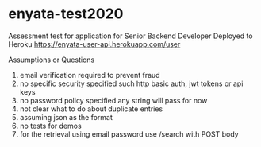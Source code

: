 # enyata-test2020
Assessment test for application for Senior Backend Developer
Deployed to Heroku https://enyata-user-api.herokuapp.com/user

Assumptions or Questions
1. email verification required to prevent fraud
2. no specific security specified such  http basic auth, jwt tokens or api keys
3. no password policy specified any string will pass for now
4. not clear what to do about duplicate entries
5. assuming json as the format
6. no tests for demos
7. for the retrieval using email password use /search with POST body

